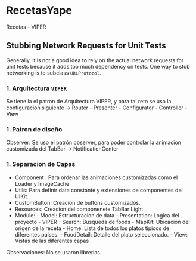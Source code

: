 # RecetasYape
Recetas - VIPER

## Stubbing Network Requests for Unit Tests

Generally, it is not a good idea to rely on the actual network requests for unit tests because it adds too much dependency on tests. One way to stub networking is to subclass `URLProtocol`.

### 1. Arquitectura `VIPER`
 Se tiene la el patron de Arquitectura VIPER, y para tal reto se uso la configuracion siguiente -> Router - Presenter - Configurator - Controller - View 

### 1. Patron de diseño 

Observer: Se uso el patrón observer, para poder controlar la animacion customizada del TabBar -> NotificationCenter


### 1. Separacion de Capas  

- Component : Para ordenar las animaciones customizadas como el Loader y ImageCache
- Utils: Para definir data constante y extensiones de componentes del UIKit.
- CustomButton: Creacion de buttons customizados.
- Resources: Creacion del componenete TabBar Light
- Module: 
          - Model: Estructuracion de data
          - Presentation: Logica del proyecto - VIPER
                          - Search: Busqueda de foods
                          - MapKit: Ubicación del origen de la receta
                          - Home: Lista de todos los platos tipicos de diferentes paises.
                          - FoodDetail: Detalle del plato seleccionado.
          - View: Vistas de las diferentes capas

Observaciones: No se usaron librerias.
